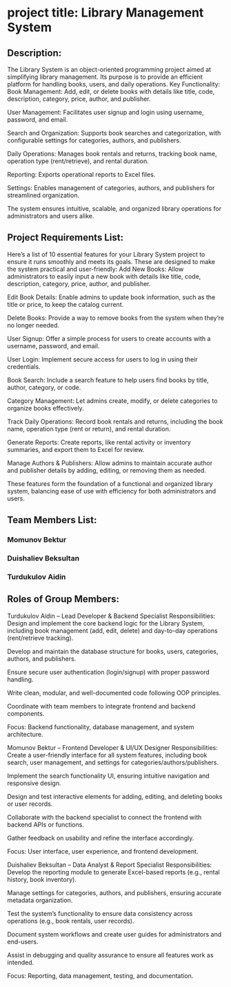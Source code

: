 # project title: Library Management System
## Description:
The Library System is an object-oriented programming project aimed at simplifying library management. Its purpose is to provide an efficient platform for handling books, users, and daily operations.
Key Functionality:
Book Management: Add, edit, or delete books with details like title, code, description, category, price, author, and publisher.

User Management: Facilitates user signup and login using username, password, and email.

Search and Organization: Supports book searches and categorization, with configurable settings for categories, authors, and publishers.

Daily Operations: Manages book rentals and returns, tracking book name, operation type (rent/retrieve), and rental duration.

Reporting: Exports operational reports to Excel files.

Settings: Enables management of categories, authors, and publishers for streamlined organization.

The system ensures intuitive, scalable, and organized library operations for administrators and users alike.

## Project Requirements List:
Here’s a list of 10 essential features for your Library System project to ensure it runs smoothly and meets its goals. These are designed to make the system practical and user-friendly:
Add New Books: Allow administrators to easily input a new book with details like title, code, description, category, price, author, and publisher.

Edit Book Details: Enable admins to update book information, such as the title or price, to keep the catalog current.

Delete Books: Provide a way to remove books from the system when they’re no longer needed.

User Signup: Offer a simple process for users to create accounts with a username, password, and email.

User Login: Implement secure access for users to log in using their credentials.

Book Search: Include a search feature to help users find books by title, author, category, or code.

Category Management: Let admins create, modify, or delete categories to organize books effectively.

Track Daily Operations: Record book rentals and returns, including the book name, operation type (rent or return), and rental duration.

Generate Reports: Create reports, like rental activity or inventory summaries, and export them to Excel for review.

Manage Authors & Publishers: Allow admins to maintain accurate author and publisher details by adding, editing, or removing them as needed.

These features form the foundation of a functional and organized library system, balancing ease of use with efficiency for both administrators and users.

## Team Members List: 
### Momunov Bektur
### Duishaliev Beksultan
### Turdukulov Aidin

## Roles of Group Members:
Turdukulov Aidin – Lead Developer & Backend Specialist
Responsibilities:
Design and implement the core backend logic for the Library System, including book management (add, edit, delete) and day-to-day operations (rent/retrieve tracking).

Develop and maintain the database structure for books, users, categories, authors, and publishers.

Ensure secure user authentication (login/signup) with proper password handling.

Write clean, modular, and well-documented code following OOP principles.

Coordinate with team members to integrate frontend and backend components.

Focus: Backend functionality, database management, and system architecture.

Momunov Bektur – Frontend Developer & UI/UX Designer
Responsibilities:
Create a user-friendly interface for all system features, including book search, user management, and settings for categories/authors/publishers.

Implement the search functionality UI, ensuring intuitive navigation and responsive design.

Design and test interactive elements for adding, editing, and deleting books or user records.

Collaborate with the backend specialist to connect the frontend with backend APIs or functions.

Gather feedback on usability and refine the interface accordingly.

Focus: User interface, user experience, and frontend development.

Duishaliev Beksultan – Data Analyst & Report Specialist
Responsibilities:
Develop the reporting module to generate Excel-based reports (e.g., rental history, book inventory).

Manage settings for categories, authors, and publishers, ensuring accurate metadata organization.

Test the system’s functionality to ensure data consistency across operations (e.g., book rentals, user records).

Document system workflows and create user guides for administrators and end-users.

Assist in debugging and quality assurance to ensure all features work as intended.

Focus: Reporting, data management, testing, and documentation.

##




